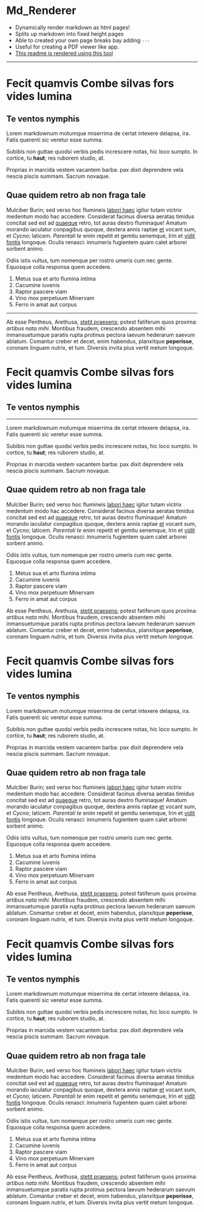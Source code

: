# Md_Renderer 
- Dynamically render markdown as html pages!
- Splits up markdown into fixed height pages
- Able to created your own page breaks bay adding `---`
- Useful for creating a PDF viewer like app.
- [This readme is rendered using this tool](https://duncannevin.github.io/md_renderer/)
---
# Fecit quamvis Combe silvas fors vides lumina

## Te ventos nymphis

Lorem markdownum motumque miserrima de certat intexere delapsa, ira. Fatis
querenti sic veretur esse summa.

Subibis non guttae quodsi verbis pedis increscere notas, hic loco sumpto. In
cortice, tu **haut**; res ruborem studio, at.

Proprias in marcida vestem vacantem barba: pax dixit deprendere vela nescia
piscis summam. Sacrum novaque.

## Quae quidem retro ab non fraga tale

Mulciber Burin; sed verso hoc flumineis [labori haec](http://www.tibi.com/)
igitur tutam victrix medentum modo hac accedere. Considerat facinus diversa
aeratas timidus concitat sed est ad
[quaeque](http://www.beroe.io/aurum-corpora.html) retro, tot auras dextro
fluminaque! Amatum morando iaculatur conpagibus quoque, dextera annis raptae
[et](http://tam.io/onusmanesque.html) vocant sum, et *Cycno*; laticem.
*Parentali te* enim repetit et gemitu senemque, Irin et [vidit
fontis](http://supervolatmeumque.net/) longoque. Oculis renasci: innumeris
fugientem quam calet arborei sorbent animo.

Odiis istis vultus, tum nomenque per rostro umeris cum nec gente. Equosque colla
responsa quem accedere.

1. Metus sua et arto flumina intima
2. Cacumine iuvenis
3. Raptor pascere viam
4. Vino mox perpetuum Minervam
5. Ferro in amat aut corpus

--- 

Ab esse Pentheus, Arethusa, [stetit
praesens](http://malo.io/forma-coniunx.html); potest fatiferum quos proxima:
*artibus nata mihi*. Montibus fraudem, crescendo absentem mihi inmansuetumque
paratis rupta protinus pectora laevum hederarum saevum ablatum. Comantur creber
et decet, enim habendus, planxitque **peperisse**, coronam linguam nutrix, et
tum. Diversis invita pius vertit metum longoque.

# Fecit quamvis Combe silvas fors vides lumina

## Te ventos nymphis

---

Lorem markdownum motumque miserrima de certat intexere delapsa, ira. Fatis
querenti sic veretur esse summa.

Subibis non guttae quodsi verbis pedis increscere notas, hic loco sumpto. In
cortice, tu **haut**; res ruborem studio, at.

Proprias in marcida vestem vacantem barba: pax dixit deprendere vela nescia
piscis summam. Sacrum novaque.

## Quae quidem retro ab non fraga tale

Mulciber Burin; sed verso hoc flumineis [labori haec](http://www.tibi.com/)
igitur tutam victrix medentum modo hac accedere. Considerat facinus diversa
aeratas timidus concitat sed est ad
[quaeque](http://www.beroe.io/aurum-corpora.html) retro, tot auras dextro
fluminaque! Amatum morando iaculatur conpagibus quoque, dextera annis raptae
[et](http://tam.io/onusmanesque.html) vocant sum, et *Cycno*; laticem.
*Parentali te* enim repetit et gemitu senemque, Irin et [vidit
fontis](http://supervolatmeumque.net/) longoque. Oculis renasci: innumeris
fugientem quam calet arborei sorbent animo.

Odiis istis vultus, tum nomenque per rostro umeris cum nec gente. Equosque colla
responsa quem accedere.

1. Metus sua et arto flumina intima
2. Cacumine iuvenis
3. Raptor pascere viam
4. Vino mox perpetuum Minervam
5. Ferro in amat aut corpus

Ab esse Pentheus, Arethusa, [stetit
praesens](http://malo.io/forma-coniunx.html); potest fatiferum quos proxima:
*artibus nata mihi*. Montibus fraudem, crescendo absentem mihi inmansuetumque
paratis rupta protinus pectora laevum hederarum saevum ablatum. Comantur creber
et decet, enim habendus, planxitque **peperisse**, coronam linguam nutrix, et
tum. Diversis invita pius vertit metum longoque.

# Fecit quamvis Combe silvas fors vides lumina

## Te ventos nymphis

Lorem markdownum motumque miserrima de certat intexere delapsa, ira. Fatis
querenti sic veretur esse summa.

Subibis non guttae quodsi verbis pedis increscere notas, hic loco sumpto. In
cortice, tu **haut**; res ruborem studio, at.

Proprias in marcida vestem vacantem barba: pax dixit deprendere vela nescia
piscis summam. Sacrum novaque.

## Quae quidem retro ab non fraga tale

Mulciber Burin; sed verso hoc flumineis [labori haec](http://www.tibi.com/)
igitur tutam victrix medentum modo hac accedere. Considerat facinus diversa
aeratas timidus concitat sed est ad
[quaeque](http://www.beroe.io/aurum-corpora.html) retro, tot auras dextro
fluminaque! Amatum morando iaculatur conpagibus quoque, dextera annis raptae
[et](http://tam.io/onusmanesque.html) vocant sum, et *Cycno*; laticem.
*Parentali te* enim repetit et gemitu senemque, Irin et [vidit
fontis](http://supervolatmeumque.net/) longoque. Oculis renasci: innumeris
fugientem quam calet arborei sorbent animo.

Odiis istis vultus, tum nomenque per rostro umeris cum nec gente. Equosque colla
responsa quem accedere.

1. Metus sua et arto flumina intima
2. Cacumine iuvenis
3. Raptor pascere viam
4. Vino mox perpetuum Minervam
5. Ferro in amat aut corpus

Ab esse Pentheus, Arethusa, [stetit
praesens](http://malo.io/forma-coniunx.html); potest fatiferum quos proxima:
*artibus nata mihi*. Montibus fraudem, crescendo absentem mihi inmansuetumque
paratis rupta protinus pectora laevum hederarum saevum ablatum. Comantur creber
et decet, enim habendus, planxitque **peperisse**, coronam linguam nutrix, et
tum. Diversis invita pius vertit metum longoque.

# Fecit quamvis Combe silvas fors vides lumina

## Te ventos nymphis

Lorem markdownum motumque miserrima de certat intexere delapsa, ira. Fatis
querenti sic veretur esse summa.

Subibis non guttae quodsi verbis pedis increscere notas, hic loco sumpto. In
cortice, tu **haut**; res ruborem studio, at.

Proprias in marcida vestem vacantem barba: pax dixit deprendere vela nescia
piscis summam. Sacrum novaque.

## Quae quidem retro ab non fraga tale

Mulciber Burin; sed verso hoc flumineis [labori haec](http://www.tibi.com/)
igitur tutam victrix medentum modo hac accedere. Considerat facinus diversa
aeratas timidus concitat sed est ad
[quaeque](http://www.beroe.io/aurum-corpora.html) retro, tot auras dextro
fluminaque! Amatum morando iaculatur conpagibus quoque, dextera annis raptae
[et](http://tam.io/onusmanesque.html) vocant sum, et *Cycno*; laticem.
*Parentali te* enim repetit et gemitu senemque, Irin et [vidit
fontis](http://supervolatmeumque.net/) longoque. Oculis renasci: innumeris
fugientem quam calet arborei sorbent animo.

Odiis istis vultus, tum nomenque per rostro umeris cum nec gente. Equosque colla
responsa quem accedere.

1. Metus sua et arto flumina intima
2. Cacumine iuvenis
3. Raptor pascere viam
4. Vino mox perpetuum Minervam
5. Ferro in amat aut corpus

Ab esse Pentheus, Arethusa, [stetit
praesens](http://malo.io/forma-coniunx.html); potest fatiferum quos proxima:
*artibus nata mihi*. Montibus fraudem, crescendo absentem mihi inmansuetumque
paratis rupta protinus pectora laevum hederarum saevum ablatum. Comantur creber
et decet, enim habendus, planxitque **peperisse**, coronam linguam nutrix, et
tum. Diversis invita pius vertit metum longoque.
